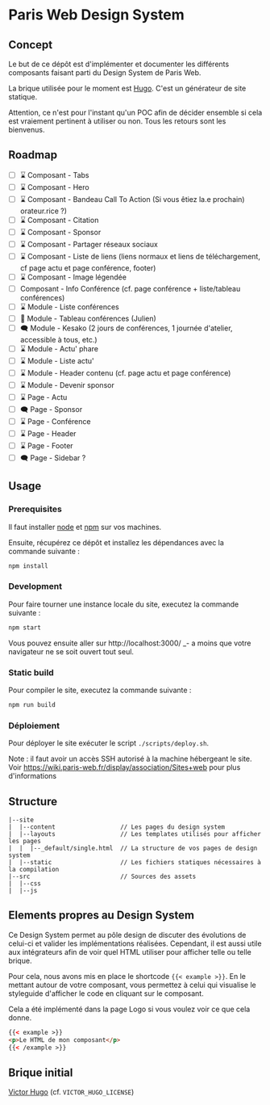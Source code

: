 # Paris Web Design System

## Concept

Le but de ce dépôt est d'implémenter et documenter les différents composants
faisant parti du Design System de Paris Web.

La brique utilisée pour le moment est [Hugo](https://gohugo.io/). C'est un
générateur de site statique.

Attention, ce n'est pour l'instant qu'un POC afin de décider ensemble si cela
est vraiement pertinent à utiliser ou non. Tous les retours sont les bienvenus.

## Roadmap

* [ ] ⌛️ Composant - Tabs
* [ ] ️⌛️ Composant - Hero
* [ ] ️⌛️ Composant - Bandeau Call To Action (Si vous êtiez la.e prochain)
      orateur.rice ?)
* [ ] ⌛️ Composant - Citation
* [ ] ⌛️ Composant - Sponsor
* [ ] ⌛️ Composant - Partager réseaux sociaux
* [ ] ⌛️ Composant - Liste de liens (liens normaux et liens de téléchargement,
      cf page actu et page conférence, footer)
* [ ] ⌛️ Composant - Image légendée
* [ ] Composant - Info Conférence (cf. page conférence + liste/tableau
      conférences)
* [ ] ⌛️ Module - Liste conférences
* [ ] 🚧 Module - Tableau conférences (Julien)
* [ ] 🗨️ Module - Kesako (2 jours de conférences, 1 journée d'atelier,
      accessible à tous, etc.)
* [ ] ⌛️ Module - Actu' phare
* [ ] ⌛️ Module - Liste actu'
* [ ] ⌛️ Module - Header contenu (cf. page actu et page conférence)
* [ ] ⌛️ Module - Devenir sponsor
* [ ] ⌛️ Page - Actu
* [ ] 🗨️ Page - Sponsor
* [ ] ⌛️ Page - Conférence
* [ ] ⌛️ Page - Header
* [ ] ⌛️ Page - Footer
* [ ] 🗨️ Page - Sidebar ?

## Usage

### Prerequisites

Il faut installer [node](https://nodejs.org/en/download/) et
[npm](https://www.npmjs.com/get-npm) sur vos machines.

Ensuite, récupérez ce dépôt et installez les dépendances avec la commande
suivante :

```bash
npm install
```

### Development

Pour faire tourner une instance locale du site, executez la commande suivante :

```bash
npm start
```

Vous pouvez ensuite aller sur http://localhost:3000/ \_- a moins que votre
navigateur ne se soit ouvert tout seul.

### Static build

Pour compiler le site, executez la commande suivante :

```bash
npm run build
```

### Déploiement

Pour déployer le site exécuter le script `./scripts/deploy.sh`.

Note : il faut avoir un accès SSH autorisé à la machine hébergeant le site. Voir
https://wiki.paris-web.fr/display/association/Sites+web pour plus d'informations

## Structure

```
|--site
|  |--content                  // Les pages du design system
|  |--layouts                  // Les templates utilisés pour afficher les pages
|  |  |--_default/single.html  // La structure de vos pages de design system
|  |--static                   // Les fichiers statiques nécessaires à la compilation
|--src                         // Sources des assets
|  |--css
|  |--js
```

## Elements propres au Design System

Ce Design System permet au pôle design de discuter des évolutions de celui-ci et
valider les implémentations réalisées. Cependant, il est aussi utile aux
intégrateurs afin de voir quel HTML utiliser pour afficher telle ou telle
brique.

Pour cela, nous avons mis en place le shortcode `{{< example >}}`. En le mettant
autour de votre composant, vous permettez à celui qui visualise le styleguide
d'afficher le code en cliquant sur le composant.

Cela a été implémenté dans la page Logo si vous voulez voir ce que cela donne.

```html
{{< example >}}
<p>Le HTML de mon composant</p>
{{< /example >}}
```

## Brique initial

[Victor Hugo](https://github.com/netlify/victor-hugo) (cf.
`VICTOR_HUGO_LICENSE`)
